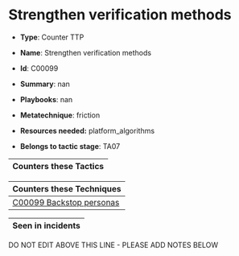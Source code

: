 # Strengthen verification methods

* **Type**: Counter TTP

* **Name**: Strengthen verification methods

* **Id**: C00099

* **Summary**: nan

* **Playbooks**: nan

* **Metatechnique**: friction

* **Resources needed:** platform_algorithms

* **Belongs to tactic stage**: TA07


| Counters these Tactics |
| ---------------------- |



| Counters these Techniques |
| ------------------------- |
| [C00099 Backstop personas](../techniques/C00099.md) |



| Seen in incidents |
| ----------------- |


DO NOT EDIT ABOVE THIS LINE - PLEASE ADD NOTES BELOW